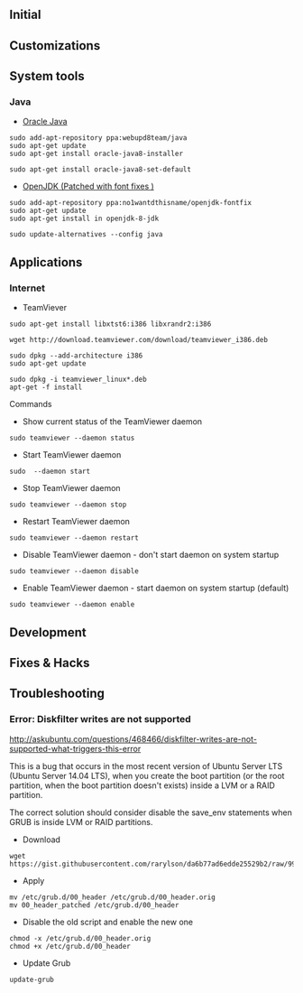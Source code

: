 ## Initial
 
## Customizations

## System tools

### Java
* [Oracle Java](http://www.webupd8.org/2012/09/install-oracle-java-8-in-ubuntu-via-ppa.html)
```
sudo add-apt-repository ppa:webupd8team/java
sudo apt-get update
sudo apt-get install oracle-java8-installer
```
```
sudo apt-get install oracle-java8-set-default
```
* [OpenJDK (Patched with font fixes )](http://www.webupd8.org/2013/06/install-openjdk-patched-with-font-fixes.html)
```
sudo add-apt-repository ppa:no1wantdthisname/openjdk-fontfix
sudo apt-get update
sudo apt-get install in openjdk-8-jdk
```

```
sudo update-alternatives --config java
```

## Applications
### Internet
* TeamViever
```
sudo apt-get install libxtst6:i386 libxrandr2:i386
```
```
wget http://download.teamviewer.com/download/teamviewer_i386.deb
```
```
sudo dpkg --add-architecture i386
sudo apt-get update
```
```
sudo dpkg -i teamviewer_linux*.deb
apt-get -f install
```

Commands
- Show current status of the TeamViewer daemon
```
sudo teamviewer --daemon status
```
- Start TeamViewer daemon
```
sudo  --daemon start
```
- Stop TeamViewer daemon
```
sudo teamviewer --daemon stop
```
- Restart TeamViewer daemon
```
sudo teamviewer --daemon restart
```
- Disable TeamViewer daemon - don't start daemon on system startup
```
sudo teamviewer --daemon disable
```
- Enable TeamViewer daemon - start daemon on system startup (default)
```
sudo teamviewer --daemon enable
```

## Development

## Fixes & Hacks

## Troubleshooting
### Error:  Diskfilter writes are not supported

http://askubuntu.com/questions/468466/diskfilter-writes-are-not-supported-what-triggers-this-error

This is a bug that occurs in the most recent version of Ubuntu Server LTS (Ubuntu Server 14.04 LTS), when you create the boot partition (or the root partition, when the boot partition doesn't exists) inside a LVM or a RAID partition.

The correct solution should consider disable the save_env statements when GRUB is inside LVM or RAID partitions.

* Download
```
wget https://gist.githubusercontent.com/rarylson/da6b77ad6edde25529b2/raw/99f266a10e663e1829efc25eca6eddb9412c6fdc/00_header_patched
```
* Apply
```
mv /etc/grub.d/00_header /etc/grub.d/00_header.orig
mv 00_header_patched /etc/grub.d/00_header
```
* Disable the old script and enable the new one
```
chmod -x /etc/grub.d/00_header.orig
chmod +x /etc/grub.d/00_header
```
* Update Grub
```
update-grub
```
